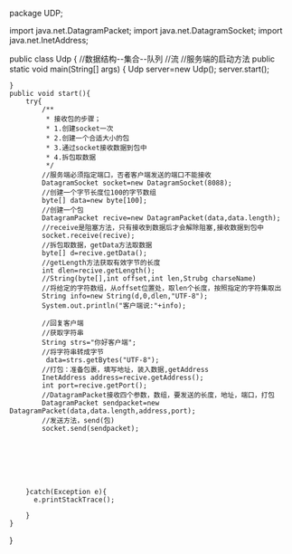 package UDP;

import java.net.DatagramPacket;
import java.net.DatagramSocket;
import java.net.InetAddress;

public class Udp {
  //数据结构--集合--队列
  //流
  //服务端的启动方法
	public static void main(String[] args) {
		Udp server=new Udp();
		 server.start();
		 

	}
	public void start(){
		try{
			/**
			 * 接收包的步骤；
			 * 1.创建socket一次
			 * 2.创建一个合适大小的包
			 * 3.通过socket接收数据到包中
			 * 4.拆包取数据
			 */
			//服务端必须指定端口，否者客户端发送的端口不能接收
			DatagramSocket socket=new DatagramSocket(8088);
			//创建一个字节长度位100的字节数组
			byte[] data=new byte[100];
			//创建一个包
			DatagramPacket recive=new DatagramPacket(data,data.length);
			//receive是阻塞方法，只有接收到数据后才会解除阻塞,接收数据到包中
			socket.receive(recive);
			//拆包取数据，getData方法取数据
			byte[] d=recive.getData();
			//getLength方法获取有效字节的长度
			int dlen=recive.getLength();
			//String(byte[],int offset,int len,Strubg charseName)
			//将给定的字符数组，从offset位置处，取len个长度，按照指定的字符集取出
			String info=new String(d,0,dlen,"UTF-8");
			System.out.println("客户端说:"+info);
			
			//回复客户端
			//获取字符串
	    	String strs="你好客户端";
	    	//将字符串转成字节
	    	 data=strs.getBytes("UTF-8");
	    	//打包：准备包裹，填写地址，装入数据,getAddress
	    	InetAddress address=recive.getAddress();
	    	int port=recive.getPort();
	    	//DatagramPacket接收四个参数，数组，要发送的长度，地址，端口，打包
	    	DatagramPacket sendpacket=new DatagramPacket(data,data.length,address,port);
	    	//发送方法，send(包)
	    	socket.send(sendpacket);
			
			
			
			
			
			
			
		}catch(Exception e){
		  e.printStackTrace();
			
		}
	}

}
